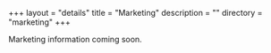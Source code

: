 +++
layout = "details"
title = "Marketing"
description = ""
directory = "marketing"
+++

Marketing information coming soon.